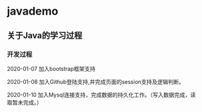 # javademo

## 关于Java的学习过程
### 开发过程

2020-01-07 加入bootstrap框架支持

2020-01-08 加入Github登陆支持,并完成页面的session支持及逻辑判断。

2020-01-10 加入Mysql连接支持，完成数据的持久化工作。（写入数据完成，读取暂未完成。）
